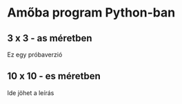 # Amőba program Python-ban
## 3 x 3 - as méretben
Ez egy próbaverzió

## 10 x 10 - es méretben
Ide jöhet a leírás
